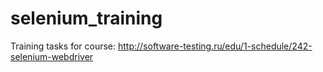 # selenium_training
Training tasks for course: http://software-testing.ru/edu/1-schedule/242-selenium-webdriver
